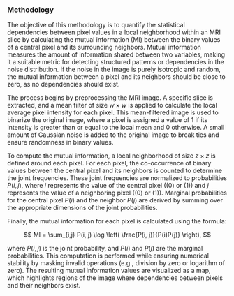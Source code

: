 ### Methodology

The objective of this methodology is to quantify the statistical dependencies between pixel values in a local neighborhood within an MRI slice by calculating the mutual information (MI) between the binary values of a central pixel and its surrounding neighbors. Mutual information measures the amount of information shared between two variables, making it a suitable metric for detecting structured patterns or dependencies in the noise distribution. If the noise in the image is purely isotropic and random, the mutual information between a pixel and its neighbors should be close to zero, as no dependencies should exist.

The process begins by preprocessing the MRI image. A specific slice is extracted, and a mean filter of size $w \times w$ is applied to calculate the local average pixel intensity for each pixel. This mean-filtered image is used to binarize the original image, where a pixel is assigned a value of $1$ if its intensity is greater than or equal to the local mean and $0$ otherwise. A small amount of Gaussian noise is added to the original image to break ties and ensure randomness in binary values.

To compute the mutual information, a local neighborhood of size $z \times z$ is defined around each pixel. For each pixel, the co-occurrence of binary values between the central pixel and its neighbors is counted to determine the joint frequencies. These joint frequencies are normalized to probabilities $P(i, j)$, where $i$ represents the value of the central pixel (\(0\) or \(1\)) and $j$ represents the value of a neighboring pixel (\(0\) or \(1\)). Marginal probabilities for the central pixel $P(i)$ and the neighbor $P(j)$ are derived by summing over the appropriate dimensions of the joint probabilities.

Finally, the mutual information for each pixel is calculated using the formula:

$$
MI = \sum_{i,j} P(i, j) \log \left( \frac{P(i, j)}{P(i)P(j)} \right),
$$

where $P(i, j)$ is the joint probability, and $P(i)$ and $P(j)$ are the marginal probabilities. This computation is performed while ensuring numerical stability by masking invalid operations (e.g., division by zero or logarithm of zero). The resulting mutual information values are visualized as a map, which highlights regions of the image where dependencies between pixels and their neighbors exist. 